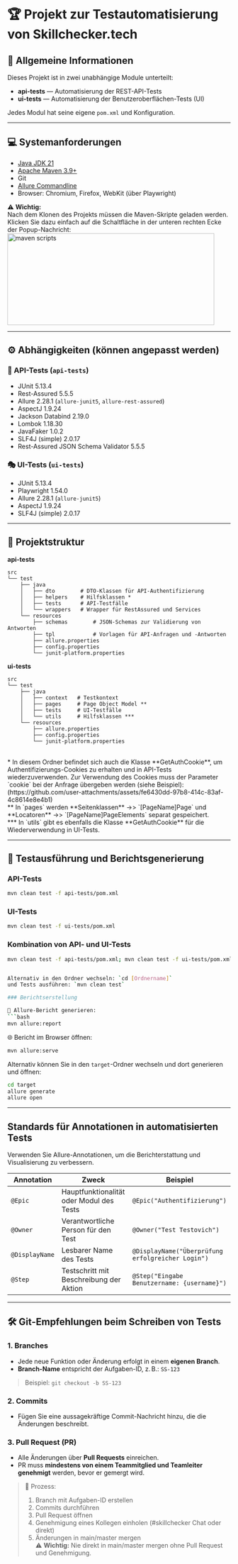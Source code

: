 # 🏆 Projekt zur Testautomatisierung von Skillchecker.tech

## 📌 Allgemeine Informationen
Dieses Projekt ist in zwei unabhängige Module unterteilt:
- **api-tests** — Automatisierung der REST-API-Tests  
- **ui-tests** — Automatisierung der Benutzeroberflächen-Tests (UI)  

Jedes Modul hat seine eigene `pom.xml` und Konfiguration.

---

## 💻 Systemanforderungen

- [Java JDK 21](https://adoptium.net)  
- [Apache Maven 3.9+](https://maven.apache.org)  
- Git  
- [Allure Commandline](https://docs.qameta.io/allure/)  
- Browser: Chromium, Firefox, WebKit (über Playwright)  

⚠️ **Wichtig:**  
Nach dem Klonen des Projekts müssen die Maven-Skripte geladen werden.  
Klicken Sie dazu einfach auf die Schaltfläche in der unteren rechten Ecke der Popup-Nachricht:  
<img width="467" height="207" alt="maven scripts" src="https://github.com/user-attachments/assets/b6d899a9-5ba2-4f9a-9d55-bd6695c8529d" />

---

## ⚙️ Abhängigkeiten (können angepasst werden)

### 📡 API-Tests (`api-tests`)
- JUnit 5.13.4  
- Rest-Assured 5.5.5  
- Allure 2.28.1 (`allure-junit5`, `allure-rest-assured`)  
- AspectJ 1.9.24  
- Jackson Databind 2.19.0  
- Lombok 1.18.30  
- JavaFaker 1.0.2  
- SLF4J (simple) 2.0.17  
- Rest-Assured JSON Schema Validator 5.5.5  

### 🎭 UI-Tests (`ui-tests`)
- JUnit 5.13.4  
- Playwright 1.54.0  
- Allure 2.28.1 (`allure-junit5`)  
- AspectJ 1.9.24  
- SLF4J (simple) 2.0.17

---

## 📂 Projektstruktur

**api-tests**  
```
src
└── test
    ├── java
    │   ├── dto        # DTO-Klassen für API-Authentifizierung
    │   ├── helpers    # Hilfsklassen *
    │   ├── tests      # API-Testfälle
    │   └── wrappers   # Wrapper für RestAssured und Services
    └── resources
        ├── schemas        # JSON-Schemas zur Validierung von Antworten
        ├── tpl            # Vorlagen für API-Anfragen und -Antworten
        ├── allure.properties
        ├── config.properties
        └── junit-platform.properties
```

**ui-tests**  
```
src
└── test
    ├── java
    │   ├── context   # Testkontext
    │   ├── pages     # Page Object Model **
    │   ├── tests     # UI-Testfälle
    │   └── utils     # Hilfsklassen ***
    └── resources
        ├── allure.properties
        ├── config.properties
        └── junit-platform.properties
```

<br>
* In diesem Ordner befindet sich auch die Klasse **GetAuthCookie**, um Authentifizierungs-Cookies zu erhalten und in API-Tests wiederzuverwenden.  
Zur Verwendung des Cookies muss der Parameter `cookie` bei der Anfrage übergeben werden (siehe Beispiel):  
(https://github.com/user-attachments/assets/fe6430dd-97b8-414c-83af-4c8614e8e4b1)
<br>
** In `pages` werden **Seitenklassen** ->> `[PageName]Page` und **Locatoren** ->> `[PageName]PageElements` separat gespeichert. 
<br> 
*** In `utils` gibt es ebenfalls die Klasse **GetAuthCookie** für die Wiederverwendung in UI-Tests.

---

## 🚀 Testausführung und Berichtsgenerierung

### API-Tests
```bash
mvn clean test -f api-tests/pom.xml
```

### UI-Tests
```bash
mvn clean test -f ui-tests/pom.xml
```

### Kombination von API- und UI-Tests
```bash
mvn clean test -f api-tests/pom.xml; mvn clean test -f ui-tests/pom.xml```


Alternativ in den Ordner wechseln: `cd [Ordnername]`  
und Tests ausführen: `mvn clean test`

### Berichtserstellung

📄 Allure-Bericht generieren:
```bash
mvn allure:report
```

🌐 Bericht im Browser öffnen:
```bash
mvn allure:serve
```

Alternativ können Sie in den `target`-Ordner wechseln und dort generieren und öffnen:
```bash
cd target
allure generate
allure open
```

---

## Standards für Annotationen in automatisierten Tests
Verwenden Sie Allure-Annotationen, um die Berichterstattung und Visualisierung zu verbessern.

| Annotation     | Zweck                                       | Beispiel                                        |
|----------------|--------------------------------------------|------------------------------------------------|
| `@Epic`        | Hauptfunktionalität oder Modul des Tests  | `@Epic("Authentifizierung")`                   |
| `@Owner`       | Verantwortliche Person für den Test       | `@Owner("Test Testovich")`                     |
| `@DisplayName` | Lesbarer Name des Tests                    | `@DisplayName("Überprüfung erfolgreicher Login")` |
| `@Step`        | Testschritt mit Beschreibung der Aktion   | `@Step("Eingabe Benutzername: {username}")`    |

---

## 🛠 Git-Empfehlungen beim Schreiben von Tests

### 1. Branches
- Jede neue Funktion oder Änderung erfolgt in einem **eigenen Branch**.  
- **Branch-Name** entspricht der Aufgaben-ID, z. B.: `SS-123`  
> Beispiel: `git checkout -b SS-123`

### 2. Commits
- Fügen Sie eine aussagekräftige Commit-Nachricht hinzu, die die Änderungen beschreibt.

### 3. Pull Request (PR)
- Alle Änderungen über **Pull Requests** einreichen.  
- PR muss **mindestens von einem Teammitglied und Teamleiter genehmigt** werden, bevor er gemergt wird.

> 🔄 Prozess:  
> 1. Branch mit Aufgaben-ID erstellen  
> 2. Commits durchführen  
> 3. Pull Request öffnen  
> 4. Genehmigung eines Kollegen einholen (#skillchecker Chat oder direkt)  
> 5. Änderungen in main/master mergen  
> ⚠️ **Wichtig:** Nie direkt in main/master mergen ohne Pull Request und Genehmigung.

